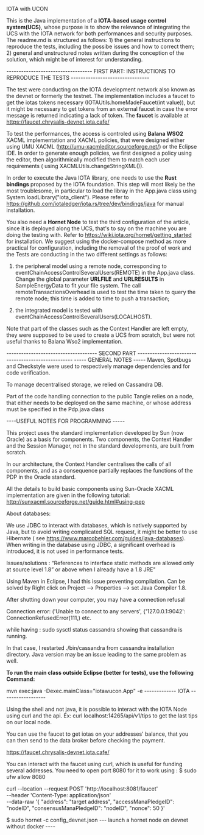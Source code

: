 IOTA with UCON 

This is the Java implementation of a **IOTA-based usage control system(UCS)**, whose purpose is to show the relevance 
of integrating the UCS with the IOTA network for both performances and security purposes. The readme.md is structured
as follows: 1) the general instructions to reproduce the tests, including the possibe issues and how to correct them; 2) general and unstructured notes written during the conception of the solution, which might be of interest for understanding.

----------------------------------- FIRST PART: INSTRUCTIONS TO REPRODUCE THE TESTS --------------------------------

The test were conducting on the IOTA development network also known as the devnet or formerly the testnet. The implementation includes a faucet to get the iotas tokens necessary (IOTAUtils.homeMadeFaucet(int value)), but it might be necessary to get tokens from an external faucet in case the error message is returned indicating a lack of token. The **faucet** is available at https://faucet.chrysalis-devnet.iota.cafe/

To test the performances, the access is controled using **Balana WSO2** XACML implementation and XACML policies, that were designed either using UMU XACML (http://umu-xacmleditor.sourceforge.net/) or the Eclipse IDE. In order to generate enough policies, we first designed a policy using the editor, then algorithmically modified them to match each user requirements ( using XACMLUtils.changeStringXML()).

In order to execute the Java IOTA library, one needs to use the **Rust bindings** proposed by the IOTA foundation. This step will most likely be the most troublesome, in particular to load the libray in the App.java class using System.loadLibrary("iota_client"). Please refer to https://github.com/iotaledger/iota.rs/tree/dev/bindings/java for manual installation. 

You also need a **Hornet Node** to test the third configuration of the article, since it is deployed along the UCS, that's to say on the machine you are doing the testing with. Refer to https://wiki.iota.org/hornet/getting_started for installation. We suggest using the docker-compose method as more practical for configuration, including the removal of the proof of work and the
Tests are conducting in the two different settings as follows: 

1) the peripheral model using a remote node, corresponding to eventChainAccessControlSeveralUsers(REMOTE) in the App.java class. Change the global parameter **URLFILE** and **URLRESULTS** in SampleEnergyData to fit your file system. The call remoteTransactionsOverhead is used to test the time taken to query the remote node; this time is added to time to push a transaction;

2) the integrated model is tested with eventChainAccessControlSeveralUsers(LOCALHOST).

Note that part of the classes such as the Context Handler are left empty, they were supposed to be used to 
create a UCS from scratch, but were not useful thanks to Balana Wso2 implementation.


------------------------------------- SECOND PART ---------------------------------------------------
----- GENERAL NOTES -----
Maven, Spotbugs and Checkstyle were used to respectively manage dependencies and for code verification.

To manage decentralised storage, we relied on Cassandra DB.

Part of the code handling connection to the public Tangle relies on a node, that either 
needs to be deployed on the same machine, or whose address must be specified in the Pdp.java class
 

----USEFUL NOTES FOR PROGRAMMING -----

This project uses the standard implementation developed by Sun (now Oracle) 
as a basis for components. Two components, the Context Handler and the Session Manager, 
not in the standard developments, are built from scratch.

In our architecture, the Context Handler centralises the calls of all components, and 
as a consequence partially replaces the functions of the PDP in the Oracle standard.

All the details to build basic components using Sun-Oracle XACML implementation are given
in the following tutorial: http://sunxacml.sourceforge.net/guide.html#using-pep

About databases:

We use JDBC to interact with databases, which is 
natively supported by Java, but to avoid writing complicated SQL 
request, it might be better to use Hibernate ( see https://www.marcobehler.com/guides/java-databases).
When writing in the database using JDBC, a significant overhead is introduced, it is not used in 
performance tests.

Issues/solutions : “References to interface static methods are allowed only at source level 1.8” or above when I already have a 1.8 JRE"

Using Maven in Eclipse, I had this issue preventing compilation. Can be solved by Right click on Project --> Properties --> set Java Compiler 1.8.

After shutting down your computer, you may have a connection refusal 

Connection error: ('Unable to connect to any servers', {'127.0.0.1:9042': ConnectionRefusedError(111,) etc.

while having :  sudo sysctl status cassandra 
showing that cassandra is running.

In that case, I restarted ./bin/cassandra from cassandra installation directory. Java version may be an issue leading 
to the same problem as well.

**To run the main class outside Eclipse (better for tests), use the following Command:**

mvn exec:java -Dexec.mainClass="iotawucon.App" -e
------------- IOTA ------------------

Using the shell and not java, it is possible to interact with the IOTA Node using curl and the api.
Ex:  curl localhost:14265/api/v1/tips to get the last tips on our local node.

You can use the faucet to get iotas on your addresses' balance, that you can then send
to the data broker before checking the payment.

https://faucet.chrysalis-devnet.iota.cafe/

You can interact with the faucet using curl, which is useful for 
funding several addresses. You need to open port 8080 for it to 
work using : $ sudo ufw allow 8080

curl --location --request POST 'http://localhost:8081/faucet' \
--header 'Content-Type: application/json' \
--data-raw '{
    "address": "target address",
    "accessManaPledgeID": "nodeID",
    "consensusManaPledgeID": "nodeID",
  "nonce": 50
}'


$ sudo hornet -c config_devnet.json --- launch a hornet node on devnet without docker ----
